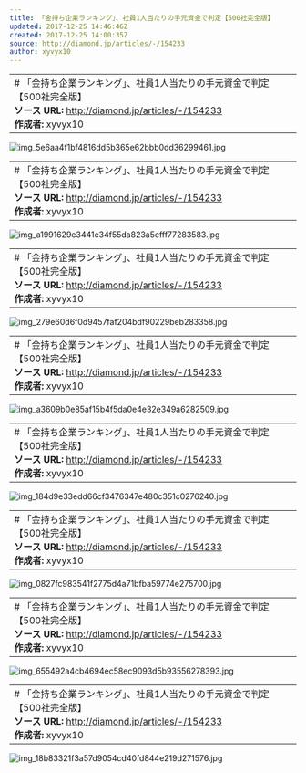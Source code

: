 ```yaml
---
title: 「金持ち企業ランキング」、社員1人当たりの手元資金で判定【500社完全版】
updated: 2017-12-25 14:46:46Z
created: 2017-12-25 14:00:35Z
source: http://diamond.jp/articles/-/154233
author: xyvyx10
---
```


|     |
| --- |
| # 「金持ち企業ランキング」、社員1人当たりの手元資金で判定【500社完全版】<br>**ソース URL:**  http://diamond.jp/articles/-/154233<br>**作成者:** xyvyx10 |

![img_5e6aa4f1bf4816dd5b365e62bbb0dd36299461.jpg](../_resources/img_5e6aa4f1bf4816dd5b365e62bbb0dd36299461.jpg)

|     |
| --- |
| # 「金持ち企業ランキング」、社員1人当たりの手元資金で判定【500社完全版】<br>**ソース URL:**  http://diamond.jp/articles/-/154233<br>**作成者:** xyvyx10 |

![img_a1991629e3441e34f55da823a5efff77283583.jpg](../_resources/img_a1991629e3441e34f55da823a5efff77283583.jpg)

|     |
| --- |
| # 「金持ち企業ランキング」、社員1人当たりの手元資金で判定【500社完全版】<br>**ソース URL:**  http://diamond.jp/articles/-/154233<br>**作成者:** xyvyx10 |

![img_279e60d6f0d9457faf204bdf90229beb283358.jpg](../_resources/img_279e60d6f0d9457faf204bdf90229beb283358.jpg)

|     |
| --- |
| # 「金持ち企業ランキング」、社員1人当たりの手元資金で判定【500社完全版】<br>**ソース URL:**  http://diamond.jp/articles/-/154233<br>**作成者:** xyvyx10 |

![img_a3609b0e85af15b4f5da0e4e32e349a6282509.jpg](../_resources/img_a3609b0e85af15b4f5da0e4e32e349a6282509.jpg)

|     |
| --- |
| # 「金持ち企業ランキング」、社員1人当たりの手元資金で判定【500社完全版】<br>**ソース URL:**  http://diamond.jp/articles/-/154233<br>**作成者:** xyvyx10 |

![img_184d9e33edd66cf3476347e480c351c0276240.jpg](../_resources/img_184d9e33edd66cf3476347e480c351c0276240.jpg)

|     |
| --- |
| # 「金持ち企業ランキング」、社員1人当たりの手元資金で判定【500社完全版】<br>**ソース URL:**  http://diamond.jp/articles/-/154233<br>**作成者:** xyvyx10 |

![img_0827fc983541f2775d4a71bfba59774e275700.jpg](../_resources/img_0827fc983541f2775d4a71bfba59774e275700.jpg)

|     |
| --- |
| # 「金持ち企業ランキング」、社員1人当たりの手元資金で判定【500社完全版】<br>**ソース URL:**  http://diamond.jp/articles/-/154233<br>**作成者:** xyvyx10 |

![img_655492a4cb4694ec58ec9093d5b93556278393.jpg](../_resources/img_655492a4cb4694ec58ec9093d5b93556278393.jpg)

|     |
| --- |
| # 「金持ち企業ランキング」、社員1人当たりの手元資金で判定【500社完全版】<br>**ソース URL:**  http://diamond.jp/articles/-/154233<br>**作成者:** xyvyx10 |

![img_18b83321f3a57d9054cd40fd844e219d271576.jpg](../_resources/img_18b83321f3a57d9054cd40fd844e219d271576.jpg)